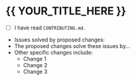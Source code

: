 # {{ YOUR_TITLE_HERE }}

- [ ] I have read `CONTRIBUTING.md`.
- Issues solved by proposed changes: 
- The proposed changes solve these issues by...
- Other specific changes include:
    - Change 1
    - Change 2
    - Change 3
